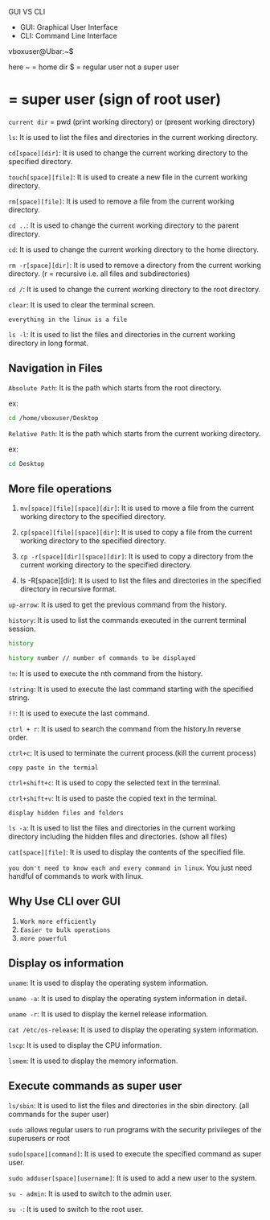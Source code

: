 GUI VS CLI 

- GUI: Graphical User Interface
- CLI: Command Line Interface


vboxuser@Ubar:~$ 

here ~ = home dir
$ = regular user not a super user
# = super user (sign of root user)

`current dir` = pwd (print working directory) or (present working directory)

`ls`: It is used to list the files and directories in the current working directory.

`cd[space][dir]`: It is used to change the current working directory to the specified directory.

`touch[space][file]`: It is used to create a new file in the current working directory.

`rm[space][file]`: It is used to remove a file from the current working directory.

`cd ..`: It is used to change the current working directory to the parent directory.

`cd`: It is used to change the current working directory to the home directory.

`rm -r[space][dir]`: It is used to remove a directory from the current working directory. (r = recursive i.e. all files and subdirectories)

`cd /`: It is used to change the current working directory to the root directory.

`clear`: It is used to clear the terminal screen.


`everything in the linux is a file`


`ls -l`: It is used to list the files and directories in the current working directory in long format.

## Navigation in Files

`Absolute Path`: It is the path which starts from the root directory.

ex:

```bash
cd /home/vboxuser/Desktop
```

`Relative Path`: It is the path which starts from the current working directory.

ex: 

```bash
cd Desktop
```


## More file operations

1. `mv[space][file][space][dir]`: It is used to move a file from the current working directory to the specified directory.

2. `cp[space][file][space][dir]`: It is used to copy a file from the current working directory to the specified directory.


3. `cp -r[space][dir][space][dir]`: It is used to copy a directory from the current working directory to the specified directory.

4. ls -R[space][dir]: It is used to list the files and directories in the specified directory in recursive format.

`up-arrow`: It is used to get the previous command from the history.

`history`: It is used to list the commands executed in the current terminal session.

```bash
history

history number // number of commands to be displayed
```



`!n`: It is used to execute the nth command from the history.

`!string`: It is used to execute the last command starting with the specified string.

`!!`: It is used to execute the last command.

`ctrl + r`: It is used to search the command from the history.In reverse order.

`ctrl+c`: It is used to terminate the current process.(kill the current process)

`copy paste in the termial`

`ctrl+shift+c`: It is used to copy the selected text in the terminal.

`ctrl+shift+v`: It is used to paste the copied text in the terminal.


`display hidden files and folders`

`ls -a`: It is used to list the files and directories in the current working directory including the hidden files and directories. (show all files)

`cat[space][file]`: It is used to display the contents of the specified file.


`you don't need to know each and every command in linux`. You just need handful of commands to work with linux.


## Why Use CLI over GUI

1. `Work more efficiently`
2. `Easier to bulk operations`
3. `more powerful`


## Display os information

`uname`: It is used to display the operating system information.

`uname -a`: It is used to display the operating system information in detail.

`uname -r`: It is used to display the kernel release information.

`cat /etc/os-release`: It is used to display the operating system information.

`lscp`: It is used to display the CPU information.

`lsmem`: It is used to display the memory information.


## Execute commands as super user

`ls/sbin`: It is used to list the files and directories in the sbin directory. (all commands for the super user)


`sudo` :allows regular users to run programs with the security privileges of the superusers or root 

`sudo[space][command]`: It is used to execute the specified command as super user.

`sudo adduser[space][username]`: It is used to add a new user to the system.

`su - admin`: It is used to switch to the admin user.

`su -`: It is used to switch to the root user.